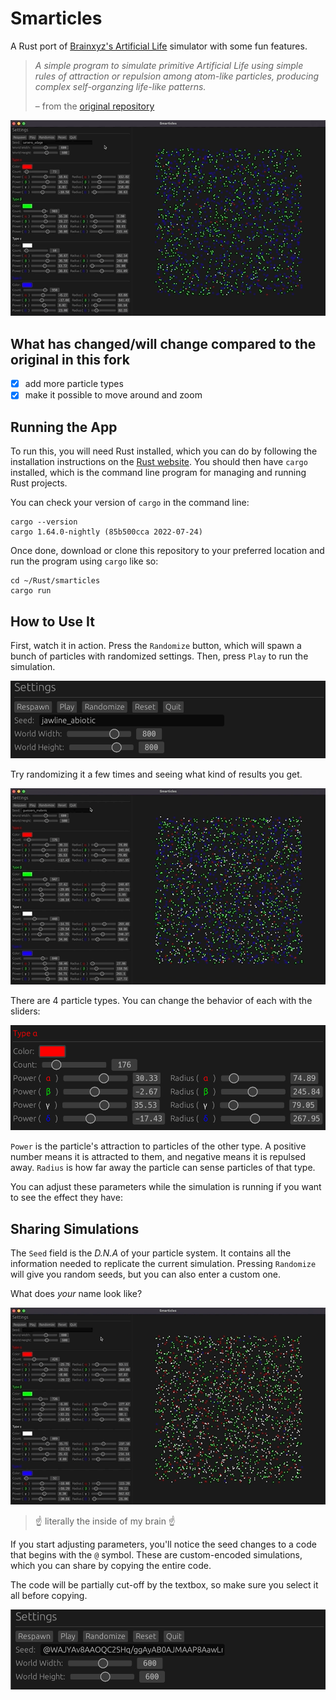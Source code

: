 # Smarticles

A Rust port of [Brainxyz's Artificial Life](https://www.youtube.com/watch?v=0Kx4Y9TVMGg)
simulator with some fun features.

> _A simple program to simulate primitive Artificial Life using simple rules of
> attraction or repulsion among atom-like particles, producing complex
> self-organzing life-like patterns._
>
> – from the [original repository](https://github.com/hunar4321/life_code)

![animation of the app simulating particles](./img/app_anim.gif)

## What has changed/will change compared to the original in this fork

- [x] add more particle types
- [x] make it possible to move around and zoom

## Running the App

To run this, you will need Rust installed, which you can do by following the
installation instructions on the [Rust website](https://www.rust-lang.org/).
You should then have `cargo` installed, which is the command line program
for managing and running Rust projects.

You can check your version of `cargo` in the command line:

```commandline
cargo --version
cargo 1.64.0-nightly (85b500cca 2022-07-24)
```

Once done, download or clone this repository to your preferred location and
run the program using `cargo` like so:

```commandline
cd ~/Rust/smarticles
cargo run
```

## How to Use It

First, watch it in action. Press the `Randomize` button, which will spawn a
bunch of particles with randomized settings. Then, press `Play` to run the
simulation.

![screenshot of the app's basic controls](./img/random_play.png)

Try randomizing it a few times and seeing what kind of results you get.

![animation of the app simulating particles](./img/app_anim2.gif)

There are 4 particle types. You can change the behavior of each with the sliders:

![screenshot of particle's parameters](./img/params.png)

`Power` is the particle's attraction to particles of the other type. A positive
number means it is attracted to them, and negative means it is repulsed away.
`Radius` is how far away the particle can sense particles of that type.

You can adjust these parameters while the simulation is running if you want to
see the effect they have:

## Sharing Simulations

The `Seed` field is the _D.N.A_ of your particle system. It contains all the
information needed to replicate the current simulation. Pressing `Randomize`
will give you random seeds, but you can also enter a custom one.

What does _your_ name look like?

![simulation using "chevy" as the seed](./img/custom_seed.gif)

> ☝️ literally the inside of my brain ☝️

If you start adjusting parameters, you'll notice the seed changes to a code
that begins with the `@` symbol. These are custom-encoded simulations, which
you can share by copying the entire code.

The code will be partially cut-off by the textbox, so make sure you select it all
before copying.

![screenshot of particle's parameters](./img/custom_code.png)
